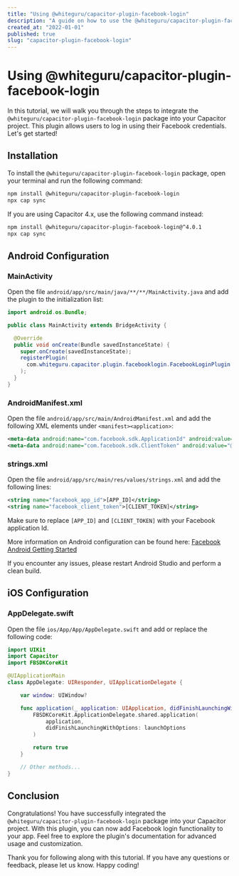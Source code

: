```yaml
---
title: "Using @whiteguru/capacitor-plugin-facebook-login"
description: "A guide on how to use the @whiteguru/capacitor-plugin-facebook-login package in your Capacitor project."
created_at: "2022-01-01"
published: true
slug: "capacitor-plugin-facebook-login"
---
```


# Using @whiteguru/capacitor-plugin-facebook-login

In this tutorial, we will walk you through the steps to integrate the `@whiteguru/capacitor-plugin-facebook-login` package into your Capacitor project. This plugin allows users to log in using their Facebook credentials. Let's get started!

## Installation

To install the `@whiteguru/capacitor-plugin-facebook-login` package, open your terminal and run the following command:

```bash
npm install @whiteguru/capacitor-plugin-facebook-login
npx cap sync
```

If you are using Capacitor 4.x, use the following command instead:

```bash
npm install @whiteguru/capacitor-plugin-facebook-login@^4.0.1
npx cap sync
```

## Android Configuration

### MainActivity

Open the file `android/app/src/main/java/**/**/MainActivity.java` and add the plugin to the initialization list:

```java
import android.os.Bundle;

public class MainActivity extends BridgeActivity {

  @Override
  public void onCreate(Bundle savedInstanceState) {
    super.onCreate(savedInstanceState);
    registerPlugin(
      com.whiteguru.capacitor.plugin.facebooklogin.FacebookLoginPlugin.class
    );
  }
}
```

### AndroidManifest.xml

Open the file `android/app/src/main/AndroidManifest.xml` and add the following XML elements under `<manifest><application>`:

```xml
<meta-data android:name="com.facebook.sdk.ApplicationId" android:value="@string/facebook_app_id"/>
<meta-data android:name="com.facebook.sdk.ClientToken" android:value="@string/facebook_client_token"/>
```

### strings.xml

Open the file `android/app/src/main/res/values/strings.xml` and add the following lines:

```xml
<string name="facebook_app_id">[APP_ID]</string>
<string name="facebook_client_token">[CLIENT_TOKEN]</string>
```

Make sure to replace `[APP_ID]` and `[CLIENT_TOKEN]` with your Facebook application Id.

More information on Android configuration can be found here: [Facebook Android Getting Started](https://developers.facebook.com/docs/android/getting-started)

If you encounter any issues, please restart Android Studio and perform a clean build.

## iOS Configuration

### AppDelegate.swift

Open the file `ios/App/App/AppDelegate.swift` and add or replace the following code:

```swift
import UIKit
import Capacitor
import FBSDKCoreKit

@UIApplicationMain
class AppDelegate: UIResponder, UIApplicationDelegate {

    var window: UIWindow?

    func application(_ application: UIApplication, didFinishLaunchingWithOptions launchOptions: [UIApplication.LaunchOptionsKey: Any]?) -> Bool {
        FBSDKCoreKit.ApplicationDelegate.shared.application(
            application,
            didFinishLaunchingWithOptions: launchOptions
        )

        return true
    }

    // Other methods...
}
```

## Conclusion

Congratulations! You have successfully integrated the `@whiteguru/capacitor-plugin-facebook-login` package into your Capacitor project. With this plugin, you can now add Facebook login functionality to your app. Feel free to explore the plugin's documentation for advanced usage and customization.

Thank you for following along with this tutorial. If you have any questions or feedback, please let us know. Happy coding!